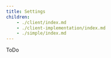 ```yaml
---
title: Settings
children:
    - ./client/index.md
    - ./client-implementation/index.md
    - ./simple/index.md
---
```


ToDo
